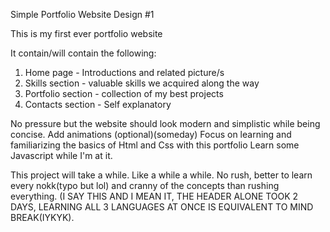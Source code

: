 Simple Portfolio Website Design #1

This is my first ever portfolio website

It contain/will contain the following:
1. Home page - Introductions and related picture/s
2. Skills section - valuable skills we acquired along the way
3. Portfolio section - collection of my best projects
4. Contacts section - Self explanatory
 
No pressure but the website should look modern and simplistic while being concise. Add animations (optional)(someday)
Focus on learning and familiarizing the basics of Html and Css with this portfolio
Learn some Javascript while I'm at it.


This project will take a while. Like a while a while. No rush, better to learn every nokk(typo but lol) and cranny of the concepts than rushing everything. 
(I SAY THIS AND I MEAN IT, THE HEADER ALONE TOOK 2 DAYS, LEARNING ALL 3 LANGUAGES AT ONCE IS EQUIVALENT TO MIND BREAK(IYKYK).
